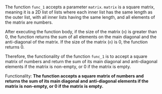 The function `func_1` accepts a parameter `matrix`. `matrix` is a square matrix, meaning it is a 2D list of lists where each inner list has the same length as the outer list, with all inner lists having the same length, and all elements of the matrix are numbers.

After executing the function body, if the size of the matrix (`n`) is greater than 0, the function returns the sum of all elements on the main diagonal and the anti-diagonal of the matrix. If the size of the matrix (`n`) is 0, the function returns 0.

Therefore, the functionality of the function `func_1` is to accept a square matrix of numbers and return the sum of its main diagonal and anti-diagonal elements if the matrix is non-empty, or 0 if the matrix is empty.

Functionality: **The function accepts a square matrix of numbers and returns the sum of its main diagonal and anti-diagonal elements if the matrix is non-empty, or 0 if the matrix is empty.**